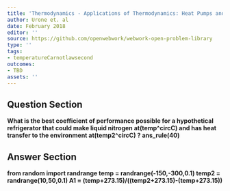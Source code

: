 ```yaml
---
title: 'Thermodynamics - Applications of Thermodynamics: Heat Pumps and Refrigerators'
author: Urone et. al
date: February 2018
editor: ''
source: https://github.com/openwebwork/webwork-open-problem-library
type: ''
tags:
- temperatureCarnotlawsecond
outcomes:
- TBD
assets: ''
---
```


## Question Section 

<b>
What is the best coefficient of performance possible for a hypothetical refrigerator that could make liquid nitrogen at(temp^circC) and has heat transfer to the environment at(temp2^circC)  ?
ans_rule(40)


## Answer Section

from random import randrange
temp = randrange(-150,-300,0.1)
temp2 = randrange(10,50,0.1)
A1 = (temp+273.15)/((temp2+273.15)-(temp+273.15))